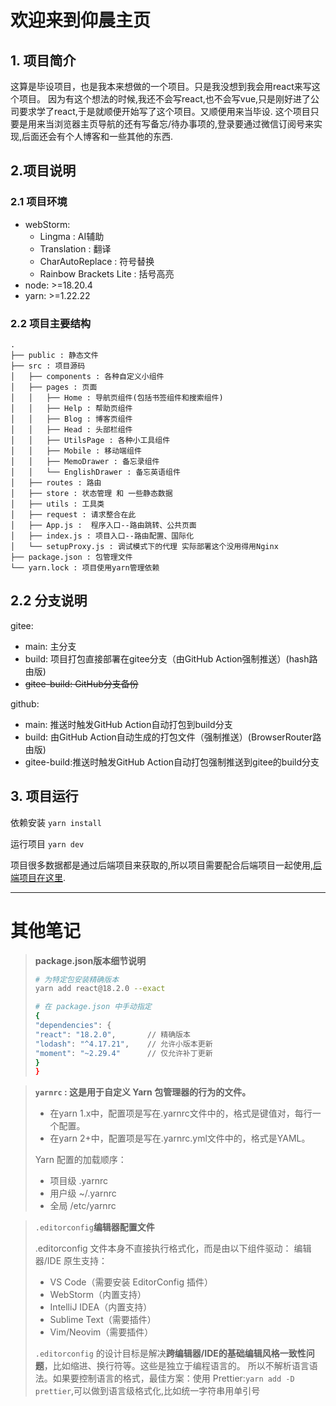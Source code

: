 # 欢迎来到仰晨主页
## 1. 项目简介
这算是毕设项目，也是我本来想做的一个项目。只是我没想到我会用react来写这个项目。
因为有这个想法的时候,我还不会写react,也不会写vue,只是刚好进了公司要求学了react,于是就顺便开始写了这个项目。又顺便用来当毕设.
这个项目只要是用来当浏览器主页导航的还有写备忘/待办事项的,登录要通过微信订阅号来实现,后面还会有个人博客和一些其他的东西.

## 2.项目说明

### 2.1 项目环境
- webStorm:
  - Lingma                  : AI辅助
  - Translation             : 翻译
  - CharAutoReplace         : 符号替换
  - Rainbow Brackets Lite   : 括号高亮
- node: >=18.20.4
- yarn: >=1.22.22


### 2.2 项目主要结构
```text
.
├── public : 静态文件
├── src : 项目源码
│   ├── components : 各种自定义小组件
│   ├── pages : 页面
│   │   ├── Home : 导航页组件(包括书签组件和搜索组件)
│   │   ├── Help : 帮助页组件
│   │   ├── Blog : 博客页组件
│   │   ├── Head : 头部栏组件
│   │   ├── UtilsPage : 各种小工具组件
│   │   ├── Mobile : 移动端组件
│   │   ├── MemoDrawer : 备忘录组件
│   │   └── EnglishDrawer : 备忘英语组件
│   ├── routes : 路由
│   ├── store : 状态管理 和 一些静态数据
│   ├── utils : 工具类
│   ├── request : 请求整合在此
│   ├── App.js :  程序入口--路由跳转、公共页面
│   ├── index.js : 项目入口--路由配置、国际化
│   └── setupProxy.js : 调试模式下的代理 实际部署这个没用得用Nginx
├── package.json : 包管理文件
└── yarn.lock : 项目使用yarn管理依赖
```
## 2.2 分支说明
gitee:
- main: 主分支
- build: 项目打包直接部署在gitee分支（由GitHub Action强制推送）(hash路由版)
- ~~gitee-build: GitHub分支备份~~

github:
- main: 推送时触发GitHub Action自动打包到build分支
- build: 由GitHub Action自动生成的打包文件（强制推送）(BrowserRouter路由版)
- gitee-build:推送时触发GitHub Action自动打包强制推送到gitee的build分支

## 3. 项目运行
依赖安装
`yarn install`

运行项目
`yarn dev`

项目很多数据都是通过后端项目来获取的,所以项目需要配合后端项目一起使用,[后端项目在这里](https://gitee.com/yc556/yc-page).

---
# 其他笔记
> **package.json版本细节说明**
> ```bash
> # 为特定包安装精确版本
> yarn add react@18.2.0 --exact
>
> # 在 package.json 中手动指定
> {
> "dependencies": {
> "react": "18.2.0",       // 精确版本
> "lodash": "^4.17.21",    // 允许小版本更新
> "moment": "~2.29.4"      // 仅允许补丁更新
> }
> }
>
> ```

> **`yarnrc` : 这是用于自定义 Yarn 包管理器的行为的文件。**
> - 在yarn 1.x中，配置项是写在.yarnrc文件中的，格式是键值对，每行一个配置。
> - 在yarn 2+中，配置项是写在.yarnrc.yml文件中的，格式是YAML。
>
> Yarn 配置的加载顺序：
> - 项目级 .yarnrc
> - 用户级 ~/.yarnrc
> - 全局 /etc/yarnrc

> `.editorconfig`**编辑器配置文件**
>
> .editorconfig 文件本身不直接执行格式化，而是由以下组件驱动：
> 编辑器/IDE 原生支持：
> - VS Code（需要安装 EditorConfig 插件）
> - WebStorm（内置支持）
> - IntelliJ IDEA（内置支持）
> - Sublime Text（需要插件）
> - Vim/Neovim（需要插件）
> 
> `.editorconfig` 的设计目标是解决**跨编辑器/IDE的基础编辑风格一致性问题**，比如缩进、换行符等。这些是独立于编程语言的。
> 所以不解析语言语法。如果要控制语言的格式，最佳方案：使用 Prettier:`yarn add -D prettier`,可以做到语言级格式化,比如统一字符串用单引号
